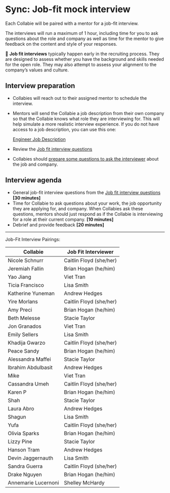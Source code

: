 # Sync: Job-fit mock interview

Each Collabie will be paired with a mentor for a job-fit interview.

The interviews will run a maximum of 1 hour, including time for you to ask questions about the role and company as well as time for the mentor to give feedback on the content and style of your responses.

<aside>
🤝 <strong>Job fit interviews</strong> typically happen early in the recruiting process. They are designed to assess whether you have the background and skills needed for the open role. They may also attempt to assess your alignment to the company’s values and culture.
</aside>

## Interview preparation

- Collabies will reach out to their assigned mentor to schedule the interview.
- Mentors will send the Collabie a job description from their own company so that the Collabie knows what role they are interviewing for. This will help simulate a more realistic interview experience. If you do not have access to a job description, you can use this one:

  [Engineer Job Description](../resources/mock-job-description.md)

- Review the [Job fit interview questions](../resources/job-fit-interview-questions.md)
- Collabies should [prepare some questions to ask the interviewer](what-to-ask-your-interviewers.md) about the job and company.

## Interview agenda

- General job-fit interview questions from the [Job fit interview questions](../resources/job-fit-interview-questions.md) **[30 minutes]**
- Time for Collabie to ask questions about your work, the job opportunity they are applying for, and company. When Collabies ask these questions, mentors should just respond as if the Collabie is interviewing for a role at their current company. **[10 minutes]**
- Debrief and provide feedback **[20 minutes]**

---

Job-Fit Interview Pairings:

[comment]: <> (Populate using the values in this CodeSandbox: https://codesandbox.io/s/career-lab-pairings-u1qmj?file=/src/App.js)
[comment]: <> (TODO: move this script into this project somehow)

| Collabie | Job Fit Interviewer |
| ---- | ---- |
Nicole Schnurr | 	Caitlin Floyd (she/her)
Jeremiah Fallin | 	Brian Hogan (he/him)
Yao Jiang | 	Viet Tran
Ticia Francisco | 	Lisa Smith
Katherine Yuneman | 	Andrew Hedges
Yire Morlans | 	Caitlin Floyd (she/her)
Amy Preci | 	Brian Hogan (he/him)
Beth Melesse | 	Stacie Taylor
Jon Granados | 	Viet Tran
Emily Sellers | 	Lisa Smith
Khadija Gwarzo | 	Caitlin Floyd (she/her)
Peace Sandy | 	Brian Hogan (he/him)
Alessandra Maffei | 	Stacie Taylor
Ibrahim Abdulbasit | 	Andrew Hedges
Mike | 	Viet Tran
Cassandra Umeh | 	Caitlin Floyd (she/her)
Karen P	 | Brian Hogan (he/him)
Shah | 	Stacie Taylor
Laura Abro | 	Andrew Hedges
Shagun | 	Lisa Smith
Yufa | 	Caitlin Floyd (she/her)
Olivia Sparks | 	Brian Hogan (he/him)
Lizzy Pine | 	Stacie Taylor
Hanson Tram | 	Andrew Hedges
Devin Jaggernauth | 	Lisa Smith
Sandra Guerra | 	Caitlin Floyd (she/her)
Drake Nguyen | 	Brian Hogan (he/him)
Annemarie Lucernoni | Shelley McHardy
